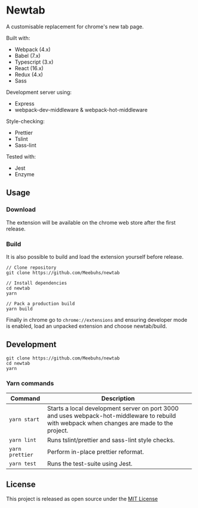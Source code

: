 # Newtab

A customisable replacement for chrome's new tab page.

Built with:

- Webpack (4.x)
- Babel (7.x)
- Typescript (3.x)
- React (16.x)
- Redux (4.x)
- Sass

Development server using:

- Express
- webpack-dev-middleware & webpack-hot-middleware

Style-checking:

- Prettier
- Tslint
- Sass-lint

Tested with:

- Jest
- Enzyme

## Usage

### Download

The extension will be available on the chrome web store after the first release.

### Build

It is also possible to build and load the extension yourself before release.

```
// Clone repository
git clone https://github.com/Meebuhs/newtab

// Install dependencies
cd newtab
yarn

// Pack a production build
yarn build
```

Finally in chrome go to `chrome://extensions` and ensuring developer mode is enabled, load an unpacked extension and choose newtab/build.

## Development

```
git clone https://github.com/Meebuhs/newtab
cd newtab
yarn
```

### Yarn commands

| Command         | Description                                                                                                                                  |
| --------------- | -------------------------------------------------------------------------------------------------------------------------------------------- |
| `yarn start`    | Starts a local development server on port 3000 and uses webpack-hot-middleware to rebuild with webpack when changes are made to the project. |
| `yarn lint`     | Runs tslint/prettier and sass-lint style checks.                                                                                             |
| `yarn prettier` | Perform in-place prettier reformat.                                                                                                          |
| `yarn test`     | Runs the test-suite using Jest.                                                                                                              |

## License

This project is released as open source under the [MIT License](https://opensource.org/licenses/MIT)
